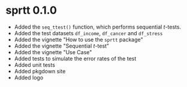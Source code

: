 # sprtt 0.1.0

-   Added the `seq_ttest()` function, which performs sequential *t*-tests.
-   Added the test datasets `df_income`, `df_cancer` and `df_stress`
-   Added the vignette "How to use the `sprtt` package"
-   Added the vignette "Sequential *t*-test"
-   Added the vignette "Use Case"
-   Added tests to simulate the error rates of the test
-   Added unit tests
-   Added pkgdown site
-   Added logo
